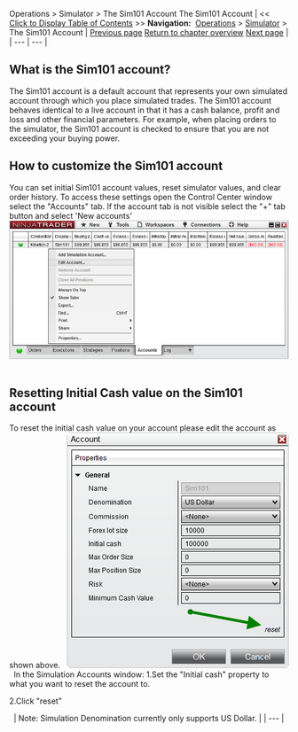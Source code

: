 ﻿
Operations > Simulator > The Sim101 Account
The Sim101 Account
| << [Click to Display Table of Contents](the_sim101_account.md) >> **Navigation:**     [Operations](operations.md) > [Simulator](simulation.md) > The Sim101 Account | [Previous page](simulation.md) [Return to chapter overview](simulation.md) [Next page](multiple_simulation_accounts.md) |
| --- | --- |
## What is the Sim101 account?
The Sim101 account is a default account that represents your own simulated account through which you place simulated trades. The Sim101 account behaves identical to a live account in that it has a cash balance, profit and loss and other financial parameters. For example, when placing orders to the simulator, the Sim101 account is checked to ensure that you are not exceeding your buying power.
## 
## How to customize the Sim101 account
You can set initial Sim101 account values, reset simulator values, and clear order history. To access these settings open the Control Center window select the "Accounts" tab. If the account tab is not visible select the "+" tab button and select 'New accounts'
 
![Simulator_Sim101ContextMenu](simulator_sim101contextmenu.png)
 
## Resetting Initial Cash value on the Sim101 account
To reset the initial cash value on your account please edit the account as shown above.
 
![Simulator_Reset](simulator_reset.png)
 
In the Simulation Accounts window:
1.Set the "Initial cash" property to what you want to reset the account to. 

2.Click "reset"

 
| Note: Simulation Denomination currently only supports US Dollar. |
| --- |
